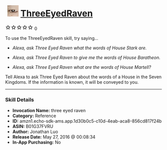 # &nbsp;<img src="skill_icon" alt="ThreeEyedRaven icon" width="36"> [ThreeEyedRaven](http://alexa.amazon.com/#skills/amzn1.echo-sdk-ams.app.1d30b0c5-c10d-4eab-aca8-856cd817f24b)
![0 stars](../../images/ic_star_border_black_18dp_1x.png)![0 stars](../../images/ic_star_border_black_18dp_1x.png)![0 stars](../../images/ic_star_border_black_18dp_1x.png)![0 stars](../../images/ic_star_border_black_18dp_1x.png)![0 stars](../../images/ic_star_border_black_18dp_1x.png) 0

To use the ThreeEyedRaven skill, try saying...

* *Alexa, ask Three Eyed Raven what the words of House Stark are.*

* *Alexa, ask Three Eyed Raven to give me the words of House Baratheon.*

* *Alexa, ask Three Eyed Raven what are the words of House Martell?*

Tell Alexa to ask Three Eyed Raven about the words of a House in the Seven Kingdoms. If the information is known, it will be conveyed to you.

***

### Skill Details

* **Invocation Name:** three eyed raven
* **Category:** Reference
* **ID:** amzn1.echo-sdk-ams.app.1d30b0c5-c10d-4eab-aca8-856cd817f24b
* **ASIN:** B01G37FVRU
* **Author:** Jonathan Luo
* **Release Date:** May 27, 2016 @ 00:08:34
* **In-App Purchasing:** No
